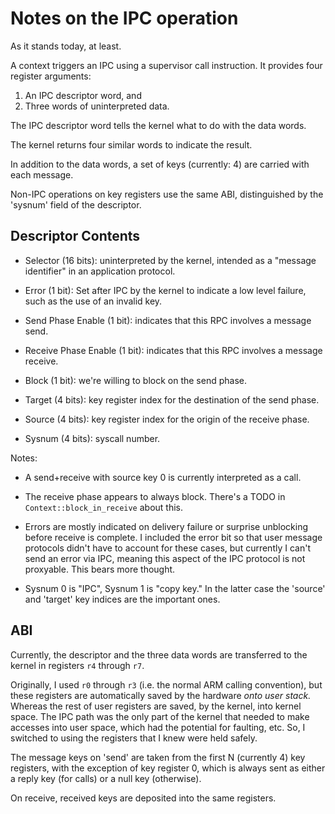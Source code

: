 Notes on the IPC operation
==========================

As it stands today, at least.

A context triggers an IPC using a supervisor call instruction.  It provides four
register arguments:

1. An IPC descriptor word, and
2. Three words of uninterpreted data.

The IPC descriptor word tells the kernel what to do with the data words.

The kernel returns four similar words to indicate the result.

In addition to the data words, a set of keys (currently: 4) are carried with
each message.


Non-IPC operations on key registers use the same ABI, distinguished by the
'sysnum' field of the descriptor.


Descriptor Contents
-------------------

- Selector (16 bits): uninterpreted by the kernel, intended as a "message
  identifier" in an application protocol.

- Error (1 bit): Set after IPC by the kernel to indicate a low level failure,
  such as the use of an invalid key.

- Send Phase Enable (1 bit): indicates that this RPC involves a message send.

- Receive Phase Enable (1 bit): indicates that this RPC involves a message
  receive.

- Block (1 bit): we're willing to block on the send phase.

- Target (4 bits): key register index for the destination of the send phase.

- Source (4 bits): key register index for the origin of the receive phase.

- Sysnum (4 bits): syscall number.

Notes:

- A send+receive with source key 0 is currently interpreted as a call.

- The receive phase appears to always block.  There's a TODO in
  `Context::block_in_receive` about this.

- Errors are mostly indicated on delivery failure or surprise unblocking before
  receive is complete.  I included the error bit so that user message protocols
  didn't have to account for these cases, but currently I can't send an error
  via IPC, meaning this aspect of the IPC protocol is not proxyable.  This bears
  more thought.

- Sysnum 0 is "IPC", Sysnum 1 is "copy key."  In the latter case the 'source'
  and 'target' key indices are the important ones.


ABI
---

Currently, the descriptor and the three data words are transferred to the kernel
in registers `r4` through `r7`.

Originally, I used `r0` through `r3` (i.e. the normal ARM calling convention),
but these registers are automatically saved by the hardware *onto user stack.*
Whereas the rest of user registers are saved, by the kernel, into kernel space.
The IPC path was the only part of the kernel that needed to make accesses into
user space, which had the potential for faulting, etc.  So, I switched to using
the registers that I knew were held safely.

The message keys on 'send' are taken from the first N (currently 4) key
registers, with the exception of key register 0, which is always sent as either
a reply key (for calls) or a null key (otherwise).

On receive, received keys are deposited into the same registers.


